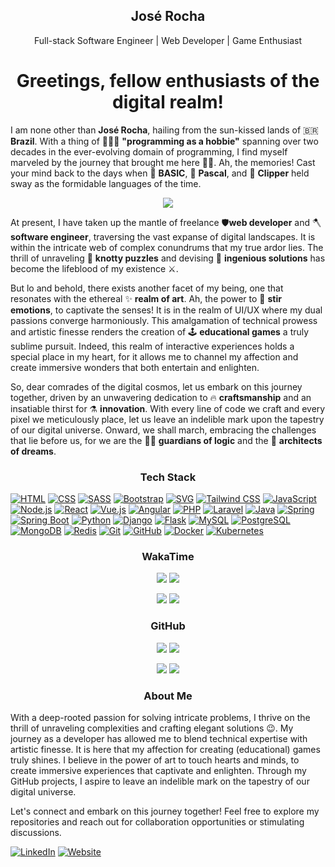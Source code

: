 <!-- ![Profile Banner](https://your-image-url.com) -->

<h2 align="center">José Rocha</h2>
<p align="center">Full-stack Software Engineer | Web Developer | Game Enthusiast</p>

<h1 align="center">Greetings, fellow enthusiasts of the digital realm!</h1>

I am none other than <b>José Rocha</b>, hailing from the sun-kissed lands of :brazil: <b>Brazil</b>. With a thing of :punch::bald_man: <b>"programming as a hobbie"</b> spanning over two decades in the ever-evolving domain of programming, I find myself marveled by the journey that brought me here 🏇🏾. Ah, the memories! Cast your mind back to the days when :floppy_disk: <b>BASIC</b>, :floppy_disk: <b>Pascal</b>, and :floppy_disk: <b>Clipper</b> held sway as the formidable languages of the time.

<p align="center"><img src="https://www.vgchartz.com/articles_media/images/time-to-die-again-in-dark-souls-3-247918_expanded.jpg"/></p>

At present, I have taken up the mantle of freelance :shield:<b>web developer</b> and :axe: <b>software engineer</b>, traversing the vast expanse of digital landscapes. It is within the intricate web of complex conundrums that my true ardor lies. The thrill of unraveling :dragon: <b>knotty puzzles</b> and devising :briefcase: <b>ingenious solutions</b> has become the lifeblood of my existence :crossed_swords:.

But lo and behold, there exists another facet of my being, one that resonates with the ethereal :sparkles: <b>realm of art</b>. Ah, the power to :anger: <b>stir emotions</b>, to captivate the senses! It is in the realm of UI/UX where my dual passions converge harmoniously. This amalgamation of technical prowess and artistic finesse renders the creation of :joystick: <b>educational games</b> a truly sublime pursuit. Indeed, this realm of interactive experiences holds a special place in my heart, for it allows me to channel my affection and create immersive wonders that both entertain and enlighten.

So, dear comrades of the digital cosmos, let us embark on this journey together, driven by an unwavering dedication to :fire: <b>craftsmanship</b> and an insatiable thirst for :alembic: <b>innovation</b>. With every line of code we craft and every pixel we meticulously place, let us leave an indelible mark upon the tapestry of our digital universe. Onward, we shall march, embracing the challenges that lie before us, for we are the :superhero_man: <b>guardians of logic</b> and the :mage: <b>architects of dreams</b>.

<h3 align="center">Tech Stack</h3>

[![HTML](https://img.shields.io/badge/HTML-2kyo-orange?logo=html5&logoColor=white&style=for-the-badge)](https://developer.mozilla.org/en-US/docs/Web/HTML)
[![CSS](https://img.shields.io/badge/CSS-%20-blue?logo=css3&logoColor=white&style=for-the-badge)](https://developer.mozilla.org/en-US/docs/Web/CSS)
[![SASS](https://img.shields.io/badge/SASS-%20-pink?logo=sass&logoColor=white&style=for-the-badge)](https://sass-lang.com/)
[![Bootstrap](https://img.shields.io/badge/Bootstrap-%20-purple?logo=bootstrap&logoColor=white&style=for-the-badge)](https://getbootstrap.com/)
[![SVG](https://img.shields.io/badge/SVG-%20-green?logo=svg&logoColor=white&style=for-the-badge)](https://developer.mozilla.org/en-US/docs/Web/SVG)
[![Tailwind CSS](https://img.shields.io/badge/Tailwind%20CSS-%20-blueviolet?logo=tailwind-css&logoColor=white&style=for-the-badge)](https://tailwindcss.com/)
[![JavaScript](https://img.shields.io/badge/JavaScript-%20-yellow?logo=javascript&logoColor=white&style=for-the-badge)](https://developer.mozilla.org/en-US/docs/Web/JavaScript)
[![Node.js](https://img.shields.io/badge/Node.js-%20-success?logo=node.js&logoColor=white&style=for-the-badge)](https://nodejs.org/)
[![React](https://img.shields.io/badge/React-%20-blue?logo=react&logoColor=white&style=for-the-badge)](https://reactjs.org/)
[![Vue.js](https://img.shields.io/badge/Vue.js-%20-brightgreen?logo=vue.js&logoColor=white&style=for-the-badge)](https://vuejs.org/)
[![Angular](https://img.shields.io/badge/Angular-%20-red?logo=angular&logoColor=white&style=for-the-badge)](https://angular.io/)
[![PHP](https://img.shields.io/badge/PHP-%20-purple?logo=php&logoColor=white&style=for-the-badge)](https://www.php.net/)
[![Laravel](https://img.shields.io/badge/Laravel-%20-red?logo=laravel&logoColor=white&style=for-the-badge)](https://laravel.com/)
[![Java](https://img.shields.io/badge/Java-%20-yellow?logo=openjdk&logoColor=white&style=for-the-badge)](https://www.java.com/)
[![Spring](https://img.shields.io/badge/Spring-%20-green?logo=spring&logoColor=white&style=for-the-badge)](https://spring.io/)
[![Spring Boot](https://img.shields.io/badge/Spring%20Boot-%20-brightgreen?logo=spring-boot&logoColor=white&style=for-the-badge)](https://spring.io/projects/spring-boot)
[![Python](https://img.shields.io/badge/Python-%20-blue?logo=python&logoColor=white&style=for-the-badge)](https://www.python.org)
[![Django](https://img.shields.io/badge/Django-%20-success?logo=django&logoColor=white&style=for-the-badge)](https://www.djangoproject.com/)
[![Flask](https://img.shields.io/badge/Flask-%20-lightgrey?logo=flask&logoColor=white&style=for-the-badge)](https://flask.palletsprojects.com/)
[![MySQL](https://img.shields.io/badge/MySQL-%20-orange?logo=mysql&logoColor=white&style=for-the-badge)](https://www.mysql.com/)
[![PostgreSQL](https://img.shields.io/badge/PostgreSQL-%20-blue?logo=postgresql&logoColor=white&style=for-the-badge)](https://www.postgresql.org/)
[![MongoDB](https://img.shields.io/badge/MongoDB-%20-success?logo=mongodb&logoColor=white&style=for-the-badge)](https://www.mongodb.com/)
[![Redis](https://img.shields.io/badge/Redis-%20-red?logo=redis&logoColor=white&style=for-the-badge)](https://redis.io/)
[![Git](https://img.shields.io/badge/Git-%20-orange?logo=git&logoColor=white&style=for-the-badge)](https://git-scm.com/)
[![GitHub](https://img.shields.io/badge/GitHub-%20-black?logo=github&logoColor=white&style=for-the-badge)](https://github.com/)
[![Docker](https://img.shields.io/badge/Docker-%20-blue?logo=docker&logoColor=white&style=for-the-badge)](https://www.docker.com/)
[![Kubernetes](https://img.shields.io/badge/Kubernetes-%20-blue?logo=kubernetes&logoColor=white&style=for-the-badge)](https://kubernetes.io/)

<h3 align="center">WakaTime</h3>

<p align="center">
  <a href="https://github.com/anuraghazra/github-readme-stats#gh-light-mode-only"><img src="https://github-readme-stats.vercel.app/api/wakatime?username=candidoroch&langs_count=5"/></a>
  <a href="https://github.com/anuraghazra/github-readme-stats#gh-dark-mode-only"><img src="https://github-readme-stats.vercel.app/api/wakatime?username=candidoroch&langs_count=5&theme=dark"/></a>
</p>
<p align="center">
  <a href="https://wakatime.com/@candidoroch#gh-light-mode-only"><img src="https://wakatime.com/share/@candidoroch/30771b46-9a7e-4154-81a4-a2d562b59c08.svg" /></a>
  <a href="https://wakatime.com/@candidoroch#gh-dark-mode-only"><img src="https://wakatime.com/share/@candidoroch/e6e2d60f-a532-493c-b11f-caec5da73a5d.svg" /></a>
</p>

<h3 align="center">GitHub</h3>

<p align="center">
  <a href="https://github.com/anuraghazra/github-readme-stats#gh-light-mode-only"><img src="https://github-readme-stats.vercel.app/api?username=jrocha-dev&show_icons=true&count_private=true" /></a>
  <a href="https://github.com/anuraghazra/github-readme-stats#gh-dark-mode-only"><img src="https://github-readme-stats.vercel.app/api?username=jrocha-dev&show_icons=true&count_private=true&theme=dark" /></a>
</p>
<p align="center">
  <a href="https://github.com/anuraghazra/github-readme-stats#gh-light-mode-only"><img src="https://github-readme-stats.vercel.app/api/top-langs/?username=jrocha-dev&layout=compact&langs_count=8" /></a>
  <a href="https://github.com/anuraghazra/github-readme-stats#gh-dark-mode-only"><img src="https://github-readme-stats.vercel.app/api/top-langs/?username=jrocha-dev&layout=compact&langs_count=8&theme=dark" /></a>
</p>

<!-- [![Top Langs](https://github-readme-stats.vercel.app/api/top-langs/?username=jrocha-dev&layout=donut)](https://github.com/anuraghazra/github-readme-stats) -->

<h3 align="center">About Me</h3>

With a deep-rooted passion for solving intricate problems, I thrive on the thrill of unraveling complexities and crafting elegant solutions 😉. My journey as a developer has allowed me to blend technical expertise with artistic finesse. It is here that my affection for creating (educational) games truly shines. I believe in the power of art to touch hearts and minds, to create immersive experiences that captivate and enlighten. Through my GitHub projects, I aspire to leave an indelible mark on the tapestry of our digital universe.

Let's connect and embark on this journey together! Feel free to explore my repositories and reach out for collaboration opportunities or stimulating discussions.

[![LinkedIn](https://img.shields.io/badge/LinkedIn-Connect-blue?style=flat-square&logo=linkedin)](https://www.linkedin.com/in/josecprocha/)
[![Website](https://img.shields.io/badge/Website-Visit-brightgreen?style=flat-square&logo=web)](https://jrocha.pro)
